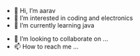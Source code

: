 - 👋 Hi, I’m aarav
- 👀 I’m interested in coding and electronics
- 🌱 I’m currently learning java


<!---
arno400/arno400 is a ✨ special ✨ repository because its `README.md` (this file) appears on your GitHub profile.
You can click the Preview link to take a look at your changes.
--->
- 💞️ I’m looking to collaborate on ...
- 📫 How to reach me ...

